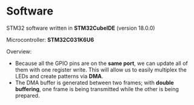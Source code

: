 # Software
STM32 software written in **STM32CubeIDE** (version 18.0.0)

Microcontroller: **STM32C031K6U6**

Overview:
- Because all the GPIO pins are on the **same port**, we can update all of them with one register write. This will allow us to easily multiplex the LEDs and create patterns via **DMA**.
- The DMA buffer is generated between two frames; with **double buffering**, one frame is being transmitted while the other is being prepared.

